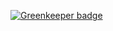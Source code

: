 
[![Greenkeeper badge](https://badges.greenkeeper.io/firstmeanseverything/graphql.svg)](https://greenkeeper.io/)
